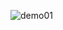 ![demo01](https://user-images.githubusercontent.com/34845402/151454281-5cfcdb7a-2ec5-4f47-a79b-b06dd63e2b28.gif)
